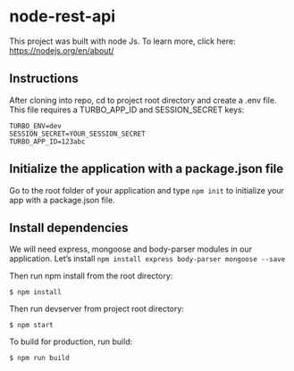 # node-rest-api

This project was built with node Js. To learn more, click here: https://nodejs.org/en/about/

## Instructions
After cloning into repo, cd to project root directory and create a .env file. This file requires a TURBO_APP_ID and SESSION_SECRET keys:

```
TURBO_ENV=dev
SESSION_SECRET=YOUR_SESSION_SECRET
TURBO_APP_ID=123abc
```

## Initialize the application with a package.json file

   Go to the root folder of your application and type `npm init` to initialize your app with a package.json file.

## Install dependencies

   We will need express, mongoose and body-parser modules in our application.
   Let’s install `npm install express body-parser mongoose --save`

Then run npm install from the root directory:

```
$ npm install
```

Then run devserver from project root directory:

```
$ npm start
```

To build for production, run build:

```
$ npm run build
```

